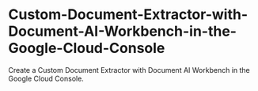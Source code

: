 # Custom-Document-Extractor-with-Document-AI-Workbench-in-the-Google-Cloud-Console
Create a Custom Document Extractor with Document AI Workbench in the Google Cloud Console.
